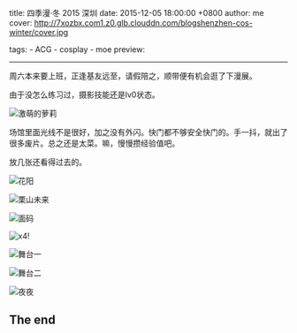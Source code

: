 title: 四季漫·冬 2015 深圳
date: 2015-12-05 18:00:00 +0800
author: me
cover: http://7xozbx.com1.z0.glb.clouddn.com/blogshenzhen-cos-winter/cover.jpg
<!-- draft: true -->
tags:
    - ACG
    - cosplay
    - moe
preview: 

---

周六本来要上班，正逢基友远至，请假陪之，顺带便有机会逛了下漫展。

<!--more-->

由于没怎么练习过，摄影技能还是lv0状态。

![激萌的萝莉](http://7xozbx.com1.z0.glb.clouddn.com/blogshenzhen-cos-winter/1.jpg)

场馆里面光线不是很好，加之没有外闪。快门都不够安全快门的。手一抖，就出了很多废片。总之还是太菜。嘛，慢慢攒经验值吧。

放几张还看得过去的。

![花阳](http://7xozbx.com1.z0.glb.clouddn.com/blogshenzhen-cos-winter/2.jpg)



![栗山未来](http://7xozbx.com1.z0.glb.clouddn.com/blogshenzhen-cos-winter/3.jpg)



![面码](http://7xozbx.com1.z0.glb.clouddn.com/blogshenzhen-cos-winter/4.jpg)



![x4!](http://7xozbx.com1.z0.glb.clouddn.com/blogshenzhen-cos-winter/5.jpg)



![舞台一](http://7xozbx.com1.z0.glb.clouddn.com/blogshenzhen-cos-winter/6.jpg)



![舞台二](http://7xozbx.com1.z0.glb.clouddn.com/blogshenzhen-cos-winter/7.jpg)



![夜夜](http://7xozbx.com1.z0.glb.clouddn.com/blogshenzhen-cos-winter/8.jpg)



## The end
